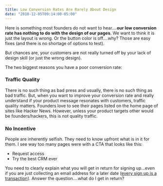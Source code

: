 ```yaml
---
title: Low Conversion Rates Are Rarely About Design
date: "2018-12-05T09:14:00-05:00"
---
```


Here is something most founders do not want to hear....**our low conversion rate has nothing to do with the design of our pages**. We want to think it is just the layout is wrong. Or the button color is off....why? Those are easy fixes (and there is no shortage of options to test).

But chances are, your customers are not really turned off by your lack of design skill (or just the wrong design).

The two biggest reasons you have a poor conversion rate:

### Traffic Quality

There is no such thing as bad press and usually, there is no such thing as bad traffic. But, when you want to improve your conversion rate and really understand if your product message resonates with customers, traffic quality matters. Founders love to see their pages listed on the home page of sites like Hacker News. However, unless your product targets other would be founders/hackers, this is not quality traffic.

### No Incentive

People are inherently selfish. They need to know upfront what is in it for them. I see way too many pages were with a CTA that looks like this:

- Request access
- Try the best CRM ever

You need to clearly explain what you will get in return for signing up...even if you are just collecting an email address for a later date ([every sign up is a transaction][1]). Answer the question....what do I get in return?

[1]: https://scottw.com/early-access-not-enough
